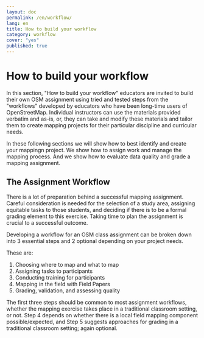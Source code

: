 ```yaml
---
layout: doc
permalink: /en/workflow/
lang: en
title: How to build your workflow
category: workflow
cover: "yes"
published: true
---
```


How to build your workflow
==========================

In this section, "How to build your workflow" educators are invited to build their own OSM assignment using tried and tested steps from the "workflows" developed by educators who have been long-time users of OpenStreetMap. Individual instructors can use the materials provided verbatim and as-is, or, they can take and modify these materials and tailor them to create mapping projects for their particular discipline and curricular needs.  

In these following sections we will show how to best identify and create your mappingn project. We show how to assign work and manage the mapping process. And we show how to evaluate data quality and grade a mapping assignment.  


## The Assignment Workflow 
There is a lot of preparation behind a successful mapping assignment. Careful consideration is needed for the selection of a study area, assigning equitable tasks to those students, and deciding if there is to be a formal grading element to this exercise. Taking time to plan the assignment is crucial to a successful outcome.  

Developing a workflow for an OSM class assignment can be broken down into 3 essential steps and 2 optional depending on your project needs.  

These are:  

1. Choosing where to map and what to map
2. Assigning tasks to participants
3. Conducting training for participants
4. Mapping in the field with Field Papers
5. Grading, validation, and assessing quality


The first three steps should be common to most assignment workflows, whether the mapping exercise takes place in a traditional classroom setting, or not. Step 4 depends on whether there is a local field mapping component possible/expected, and Step 5 suggests approaches for grading in a traditional classroom setting; again optional. 
